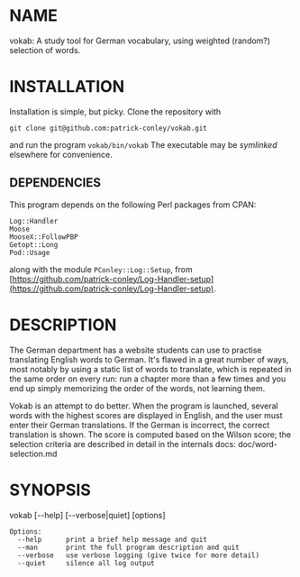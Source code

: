 # NAME

vokab: A study tool for German vocabulary, using weighted (random?) selection
of words.

# INSTALLATION

Installation is simple, but picky. Clone the repository with

    git clone git@github.com:patrick-conley/vokab.git

and run the program `vokab/bin/vokab` The executable may be _symlinked_
elsewhere for convenience.

## DEPENDENCIES

This program depends on the following Perl packages from CPAN:

    Log::Handler
    Moose
    MooseX::FollowPBP
    Getopt::Long
    Pod::Usage

along with the module `PConley::Log::Setup`, from
[https://github.com/patrick-conley/Log-Handler-setup](https://github.com/patrick-conley/Log-Handler-setup).

# DESCRIPTION

The German department has a website students can use to practise translating
English words to German. It's flawed in a great number of ways, most notably
by using a static list of words to translate, which is repeated in the same
order on every run: run a chapter more than a few times and you end up simply
memorizing the order of the words, not learning them.

Vokab is an attempt to do better. When the program is launched, several words with
the highest scores are displayed in English, and the user must enter their
German translations. If the German is incorrect, the correct translation is
shown. The score is computed based on the Wilson score; the selection criteria
are described in detail in the internals docs: doc/word-selection.md

# SYNOPSIS

vokab \[--help\] \[--verbose|quiet\] \[options\]

    Options:
      --help      print a brief help message and quit
      --man       print the full program description and quit
      --verbose   use verbose logging (give twice for more detail)
      --quiet     silence all log output
